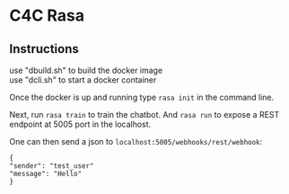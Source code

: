# C4C Rasa

Instructions
------------

use "dbuild.sh" to build the docker image <br />
use "dcli.sh" to start a docker container

Once the docker is up and running type `rasa init` in the command line. 

Next, run `rasa train` to train the chatbot. And `rasa run` to expose a REST endpoint at 5005 port in the localhost.

One can then send a json to `localhost:5005/webhooks/rest/webhook`:


```
{
"sender": "test_user"
"message": "Hello"
}
```
